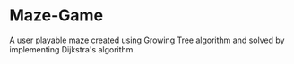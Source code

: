 # Maze-Game
A user playable maze created using Growing Tree algorithm and solved by implementing Dijkstra's algorithm.
